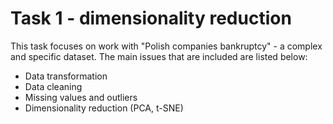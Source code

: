 # Task 1 - dimensionality reduction

This task focuses on work with "Polish companies bankruptcy" - a complex and specific dataset. The main issues that are included are listed below:
* Data transformation
* Data cleaning
* Missing values and outliers
* Dimensionality reduction (PCA, t-SNE)
 
